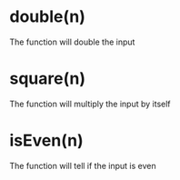 # double(n)
The function will double the input

# square(n)
The function will multiply the input by itself

# isEven(n)
The function will tell if the input is even